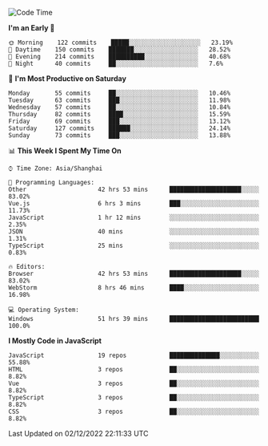 <!--START_SECTION:waka-->
![Code Time](http://img.shields.io/badge/Code%20Time-1%2C705%20hrs%207%20mins-blue)

**I'm an Early 🐤** 

```text
🌞 Morning    122 commits    █████░░░░░░░░░░░░░░░░░░░░   23.19% 
🌆 Daytime    150 commits    ███████░░░░░░░░░░░░░░░░░░   28.52% 
🌃 Evening    214 commits    ██████████░░░░░░░░░░░░░░░   40.68% 
🌙 Night      40 commits     ██░░░░░░░░░░░░░░░░░░░░░░░   7.6%

```
📅 **I'm Most Productive on Saturday** 

```text
Monday       55 commits     ██░░░░░░░░░░░░░░░░░░░░░░░   10.46% 
Tuesday      63 commits     ███░░░░░░░░░░░░░░░░░░░░░░   11.98% 
Wednesday    57 commits     ██░░░░░░░░░░░░░░░░░░░░░░░   10.84% 
Thursday     82 commits     ████░░░░░░░░░░░░░░░░░░░░░   15.59% 
Friday       69 commits     ███░░░░░░░░░░░░░░░░░░░░░░   13.12% 
Saturday     127 commits    ██████░░░░░░░░░░░░░░░░░░░   24.14% 
Sunday       73 commits     ███░░░░░░░░░░░░░░░░░░░░░░   13.88%

```


📊 **This Week I Spent My Time On** 

```text
⌚︎ Time Zone: Asia/Shanghai

💬 Programming Languages: 
Other                    42 hrs 53 mins      ████████████████████░░░░░   83.02% 
Vue.js                   6 hrs 3 mins        ███░░░░░░░░░░░░░░░░░░░░░░   11.73% 
JavaScript               1 hr 12 mins        ░░░░░░░░░░░░░░░░░░░░░░░░░   2.35% 
JSON                     40 mins             ░░░░░░░░░░░░░░░░░░░░░░░░░   1.31% 
TypeScript               25 mins             ░░░░░░░░░░░░░░░░░░░░░░░░░   0.83%

🔥 Editors: 
Browser                  42 hrs 53 mins      ████████████████████░░░░░   83.02% 
WebStorm                 8 hrs 46 mins       ████░░░░░░░░░░░░░░░░░░░░░   16.98%

💻 Operating System: 
Windows                  51 hrs 39 mins      █████████████████████████   100.0%

```

**I Mostly Code in JavaScript** 

```text
JavaScript               19 repos            ██████████████░░░░░░░░░░░   55.88% 
HTML                     3 repos             ██░░░░░░░░░░░░░░░░░░░░░░░   8.82% 
Vue                      3 repos             ██░░░░░░░░░░░░░░░░░░░░░░░   8.82% 
TypeScript               3 repos             ██░░░░░░░░░░░░░░░░░░░░░░░   8.82% 
CSS                      3 repos             ██░░░░░░░░░░░░░░░░░░░░░░░   8.82%

```



 Last Updated on 02/12/2022 22:11:33 UTC
<!--END_SECTION:waka-->

<!--
**likaiqiang/likaiqiang** is a ✨ _special_ ✨ repository because its `README.md` (this file) appears on your GitHub profile.

Here are some ideas to get you started:

- 🔭 I’m currently working on ...
- 🌱 I’m currently learning ...
- 👯 I’m looking to collaborate on ...
- 🤔 I’m looking for help with ...
- 💬 Ask me about ...
- 📫 How to reach me: ...
- 😄 Pronouns: ...
- ⚡ Fun fact: ...
-->
